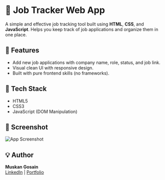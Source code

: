 # 🧾 Job Tracker Web App

A simple and effective job tracking tool built using **HTML**, **CSS**, and **JavaScript**. Helps you keep track of job applications and organize them in one place.

## 🚀 Features
- Add new job applications with company name, role, status, and job link.
- Visual clean UI with responsive design.
- Built with pure frontend skills (no frameworks).

## 📁 Tech Stack
- HTML5
- CSS3
- JavaScript (DOM Manipulation)

## 📸 Screenshot
![App Screenshot](screenshot.png)

## 💡 Author
**Muskan Gosain**  
[LinkedIn](https://www.linkedin.com/in/muskangosain) | [Portfolio](#)  
